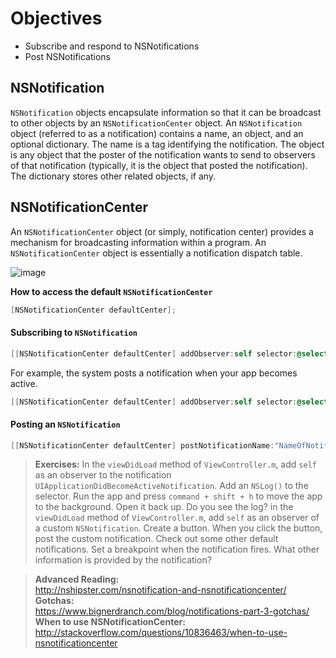 # Objectives
* Subscribe and respond to NSNotifications
* Post NSNotifications

## NSNotification

`NSNotification` objects encapsulate information so that it can be broadcast to other objects by an 
`NSNotificationCenter` object. An `NSNotification` object (referred to as a notification) contains a 
name, an object, and an optional dictionary. The name is a tag identifying the notification. 
The object is any object that the poster of the notification wants to send to observers of that notification 
(typically, it is the object that posted the notification). The dictionary stores other related objects, if any.

## NSNotificationCenter
An `NSNotificationCenter` object (or simply, notification center) provides a mechanism for broadcasting information within a program. 
An `NSNotificationCenter` object is essentially a notification dispatch table.

![image](https://developer.apple.com/library/prerelease/ios/documentation/General/Conceptual/DevPedia-CocoaCore/Art/notificationcenter.jpg)

**How to access the default `NSNotificationCenter`**
```objective-c
[NSNotificationCenter defaultCenter];
```

#### Subscribing to `NSNotification`
```objective-c 
[[NSNotificationCenter defaultCenter] addObserver:self selector:@selector(methodToCall:) name:"NameOfNotification" object:nil];
```

For example, the system posts a notification when your app becomes active.

```objective-c
[[NSNotificationCenter defaultCenter] addObserver:self selector:@selector(appBecameActive:) name:UIApplicationDidBecomeActiveNotification object:nil];
```

#### Posting an `NSNotification`

```objective-c
[[NSNotificationCenter defaultCenter] postNotificationName:"NameOfNotification" object:nil];
```

> **Exercises:**
> In the `viewDidLoad` method of `ViewController.m`, add `self` as an observer to the notification `UIApplicationDidBecomeActiveNotification`. Add an `NSLog()` to the selector. Run the app and press `command + shift + h` to move the app to the background. Open it back up. Do you see the log?
> in the `viewDidLoad` method of `ViewController.m`, add `self` as an observer of a custom `NSNotification`. Create a button. When you click the button, post the custom notification. 
> Check out some other default notifications. Set a breakpoint when the notification fires. What other information is provided by the notification?

> **Advanced Reading:**  
http://nshipster.com/nsnotification-and-nsnotificationcenter/
> **Gotchas:**  
https://www.bignerdranch.com/blog/notifications-part-3-gotchas/
> **When to use NSNotificationCenter:**  
http://stackoverflow.com/questions/10836463/when-to-use-nsnotificationcenter
